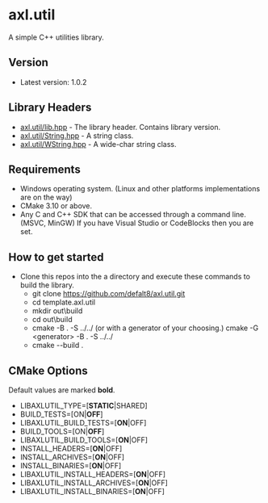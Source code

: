 # axl.util

A simple C++ utilities library.

## Version

- Latest version: 1.0.2

## Library Headers

- [axl.util/lib.hpp](/include/axl.util/lib.hpp) - The library header. Contains library version.
- [axl.util/String.hpp](/include/axl.util/String.hpp) - A string class.
- [axl.util/WString.hpp](/include/axl.util/WString.hpp) - A wide-char string class.

## Requirements

- Windows operating system. (Linux and other platforms implementations are on the way)
- CMake 3.10 or above.
- Any C and C++ SDK that can be accessed through a command line. (MSVC, MinGW) If you have Visual Studio or CodeBlocks then you are set.

## How to get started

- Clone this repos into the a directory and execute these commands to build the library.
  - git clone https://github.com/defalt8/axl.util.git
  - cd template.axl.util
  - mkdir out\\build
  - cd out\\build
  - cmake -B . -S ../../ (or with a generator of your choosing.) cmake -G \<generator\> -B . -S ../../
  - cmake --build .

## CMake Options

Default values are marked **bold**.
- LIBAXLUTIL_TYPE=[**STATIC**|SHARED]
- BUILD_TESTS=[ON|**OFF**]
- LIBAXLUTIL_BUILD_TESTS=[**ON**|OFF]
- BUILD_TOOLS=[ON|**OFF**]
- LIBAXLUTIL_BUILD_TOOLS=[**ON**|OFF]
- INSTALL_HEADERS=[**ON**|OFF]
- INSTALL_ARCHIVES=[**ON**|OFF]
- INSTALL_BINARIES=[**ON**|OFF]
- LIBAXLUTIL_INSTALL_HEADERS=[**ON**|OFF]
- LIBAXLUTIL_INSTALL_ARCHIVES=[**ON**|OFF]
- LIBAXLUTIL_INSTALL_BINARIES=[**ON**|OFF]

  

